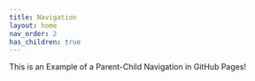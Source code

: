 ```yaml
---
title: Navigation
layout: home 
nav_order: 2
has_children: true
---
```


This is an Example of a Parent-Child Navigation in GitHub Pages!
